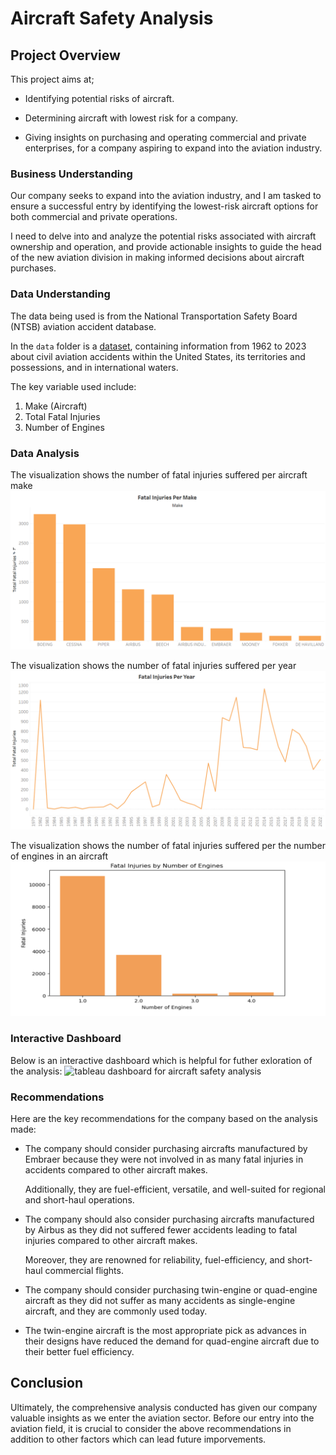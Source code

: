 # Aircraft Safety Analysis



## Project Overview

This project aims at;

* Identifying potential risks of aircraft.

* Determining aircraft with lowest risk for a company.

* Giving insights on purchasing and operating commercial and private enterprises, for a company aspiring to expand into the aviation industry.


### Business Understanding

Our company seeks to expand into the aviation industry, and I am tasked to ensure a successful entry by identifying the lowest-risk aircraft options for both commercial and private operations.
 
I need to delve into and analyze the potential risks associated with aircraft ownership and operation, and provide actionable insights to guide the head of the new aviation division in making informed decisions about aircraft purchases.


### Data Understanding

The data being used is from the National Transportation Safety Board (NTSB) aviation accident database.

In the `data` folder is a [dataset](https://www.kaggle.com/datasets/khsamaha/aviation-accident-database-synopses), containing information from 1962 to 2023 about civil aviation accidents within the United States, its territories and possessions, and in international waters. 

The key variable used include:
1. Make (Aircraft)
2. Total Fatal Injuries
3. Number of Engines

### Data Analysis

The visualization shows the number of fatal injuries suffered per aircraft make
![Visualization for Fatal Injuries By Make](/images/Fatal%20Injuries%20by%20Make.png)

The visualization shows the number of fatal injuries suffered per year
![Visualization for Fatal Injuries per Year](/images/Fata%20Injuries%20Per%20Year.png)

The visualization shows the number of fatal injuries suffered per the number of engines in an aircraft
![Visualization for Fatal Injuries By Number of Engines](/images/Fatal%20Injuries%20by%20Number%20of%20Engines.png)


### Interactive Dashboard

Below is an interactive dashboard which is helpful for futher exloration of the analysis:
![tableau dashboard for aircraft safety analysis]()

### Recommendations

Here are the key recommendations for the company based on the analysis made:

* The company should consider purchasing aircrafts manufactured by Embraer because they were not involved in as many fatal injuries in accidents compared to other aircraft makes.

   Additionally, they are fuel-efficient, versatile, and well-suited for regional and short-haul operations.

* The company should also consider purchasing aircrafts manufactured by Airbus as they did not suffered fewer accidents leading to fatal injuries compared to other aircraft makes.

   Moreover, they are renowned for reliability, fuel-efficiency, and short-haul commercial flights.

* The company should consider purchasing twin-engine or quad-engine aircraft as they did not suffer as many accidents as single-engine aircraft, and they are commonly used today.

* The twin-engine aircraft is the most appropriate pick as advances in their designs have reduced the demand for quad-engine aircraft due to their better fuel efficiency.

## Conclusion
Ultimately, the comprehensive analysis conducted has given our company valuable insights as we enter the aviation sector. Before our entry into the aviation field, it is crucial to consider the above recommendations in addition to other factors which can lead future imporvements.
